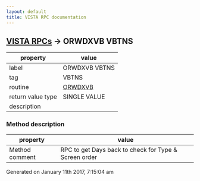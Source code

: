 ```yaml
---
layout: default
title: VISTA RPC documentation
---
```




## [VISTA RPCs](TableOfContent.md) &#8594; ORWDXVB VBTNS 

 property | value 
--- | --- 
 label | ORWDXVB VBTNS
 tag | VBTNS
 routine | [ORWDXVB](http://code.osehra.org/dox/Routine_ORWDXVB_source.html)
 return value type | SINGLE VALUE
 description | 


### Method description

 property | value 
--- | --- 
 Method comment | RPC to get Days back to check for Type & Screen order




 Generated on January 11th 2017, 7:15:04 am
